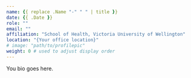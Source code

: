 ```yaml
---
name: {{ replace .Name "-" " " | title }}
date: {{ .Date }}
role: ""
email: ""
affiliation: "School of Health, Victoria University of Wellington"
location: "{Your office location}"
# image: "path/to/profilepic"
weight: 0 # used to adjust display order
---
```


You bio goes here.
